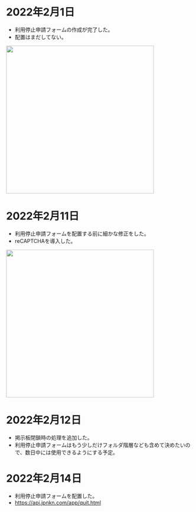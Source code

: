 # 2022年2月1日

- 利用停止申請フォームの作成が完了した。
- 配置はまだしてない。

<img src="https://t1.jpnkn.com/wp-content/uploads/2022/02/02002721/quit-e1643729310296.png" width="400">

# 2022年2月11日

- 利用停止申請フォームを配置する前に細かな修正をした。
- reCAPTCHAを導入した。

<img src="https://t1.jpnkn.com/wp-content/uploads/2022/02/11222051/20220211-form.png" width="400">

# 2022年2月12日

- 掲示板閉鎖時の処理を追加した。
- 利用停止申請フォームはもう少しだけフォルダ階層なども含めて決めたいので、数日中には使用できるようにする予定。

# 2022年2月14日

- 利用停止申請フォームを配置した。
- https://api.jpnkn.com/app/quit.html
